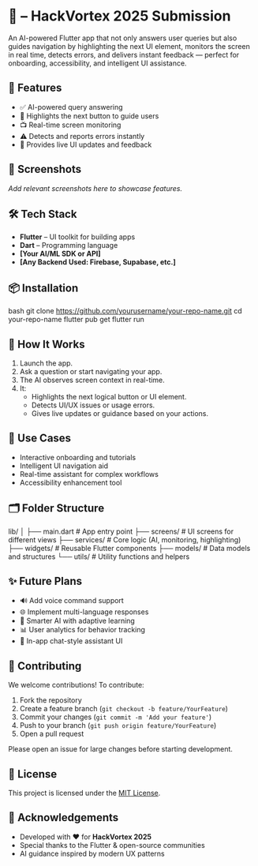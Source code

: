 # 🧠 – HackVortex 2025 Submission

An AI-powered Flutter app that not only answers user queries but also guides navigation by highlighting the next UI element, monitors the screen in real time, detects errors, and delivers instant feedback — perfect for onboarding, accessibility, and intelligent UI assistance.

## 🚀 Features

- ✅ AI-powered query answering
- 🎯 Highlights the next button to guide users
- 📺 Real-time screen monitoring
- ⚠️ Detects and reports errors instantly
- 🔄 Provides live UI updates and feedback

## 📱 Screenshots

_Add relevant screenshots here to showcase features._

## 🛠️ Tech Stack

- **Flutter** – UI toolkit for building apps
- **Dart** – Programming language
- **[Your AI/ML SDK or API]**
- **[Any Backend Used: Firebase, Supabase, etc.]**

## 📦 Installation

bash
git clone https://github.com/yourusername/your-repo-name.git
cd your-repo-name
flutter pub get
flutter run

## 🧪 How It Works

1. Launch the app.
2. Ask a question or start navigating your app.
3. The AI observes screen context in real-time.
4. It:
   - Highlights the next logical button or UI element.
   - Detects UI/UX issues or usage errors.
   - Gives live updates or guidance based on your actions.

## 🎯 Use Cases

- Interactive onboarding and tutorials
- Intelligent UI navigation aid
- Real-time assistant for complex workflows
- Accessibility enhancement tool

## 🗂️ Folder Structure

lib/ │ ├── main.dart               # App entry point ├── screens/                # UI screens for different views ├── services/               # Core logic (AI, monitoring, highlighting) ├── widgets/                # Reusable Flutter components ├── models/                 # Data models and structures └── utils/                  # Utility functions and helpers


## ✨ Future Plans

- 🔊 Add voice command support
- 🌐 Implement multi-language responses
- 🧠 Smarter AI with adaptive learning
- 📊 User analytics for behavior tracking
- 💬 In-app chat-style assistant UI

## 🤝 Contributing

We welcome contributions! To contribute:

1. Fork the repository
2. Create a feature branch (`git checkout -b feature/YourFeature`)
3. Commit your changes (`git commit -m 'Add your feature'`)
4. Push to your branch (`git push origin feature/YourFeature`)
5. Open a pull request

Please open an issue for large changes before starting development.

## 📄 License

This project is licensed under the [MIT License](LICENSE).

## 🙌 Acknowledgements

- Developed with ❤️ for **HackVortex 2025**
- Special thanks to the Flutter & open-source communities
- AI guidance inspired by modern UX patterns
